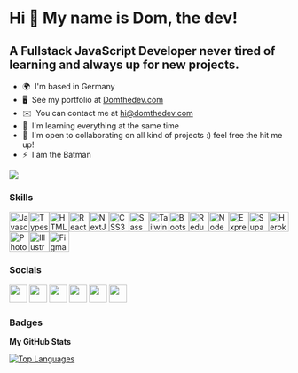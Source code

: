 Hi 👋 My name is Dom, the dev!
==============================

A Fullstack JavaScript Developer never tired of learning and always up for new projects.
----------------------------------------------------------------------------------------

* 🌍  I'm based in Germany
* 🖥️  See my portfolio at [Domthedev.com](http://domthedev.com)
* ✉️  You can contact me at [hi@domthedev.com](mailto:hi@domthedev.com)
* 🧠  I'm learning everything at the same time
* 🤝  I'm open to collaborating on all kind of projects :) feel free the hit me up!
* ⚡  I am the Batman


<a href="https://www.github.com/dom-the-dev" target="_blank" rel="noreferrer"><img
src="https://img.shields.io/github/followers/dom-the-dev?logo=github&style=for-the-badge&color=3382ed&labelColor=1c1917" /></a>

### Skills

<p align="left"><a href="https://developer.mozilla.org/en-US/docs/Web/JavaScript" target="_blank" rel="noreferrer"><img src="https://cdn.jsdelivr.net/gh/devicons/devicon/icons/javascript/javascript-original.svg" width="36" height="36" alt="Javascript" /></a><a href="https://www.typescriptlang.org/" target="_blank" rel="noreferrer"><img src="https://cdn.jsdelivr.net/gh/devicons/devicon/icons/typescript/typescript-original.svg" width="36" height="36" alt="Typescript" /></a><a href="https://developer.mozilla.org/en-US/docs/Glossary/HTML5" target="_blank" rel="noreferrer"><img src="https://cdn.jsdelivr.net/gh/devicons/devicon/icons/html5/html5-plain.svg" width="36" height="36" alt="HTML5" /></a><a href="https://reactjs.org/" target="_blank" rel="noreferrer"><img src="https://cdn.jsdelivr.net/gh/devicons/devicon/icons/react/react-original.svg" width="36" height="36" alt="React" /></a><a href="https://nextjs.org/docs" target="_blank" rel="noreferrer"><img src="https://cdn.jsdelivr.net/gh/devicons/devicon/icons/nextjs/nextjs-original.svg" width="36" height="36" alt="NextJs" /></a><a href="https://www.w3.org/TR/CSS/#css" target="_blank" rel="noreferrer"><img src="https://cdn.jsdelivr.net/gh/devicons/devicon/icons/css3/css3-plain.svg" width="36" height="36" alt="CSS3" /></a><a href="https://sass-lang.com/" target="_blank" rel="noreferrer"><img src="https://cdn.jsdelivr.net/gh/devicons/devicon/icons/sass/sass-original.svg" width="36" height="36" alt="Sass" /></a><a href="https://tailwindcss.com/" target="_blank" rel="noreferrer"><img src="https://tailwindcss.com/_next/static/media/tailwindcss-mark.3c5441fc7a190fb1800d4a5c7f07ba4b1345a9c8.svg" width="36" height="36" alt="TailwindCSS" /></a><a href="https://getbootstrap.com/" target="_blank" rel="noreferrer"><img src="https://cdn.jsdelivr.net/gh/devicons/devicon/icons/bootstrap/bootstrap-plain.svg" width="36" height="36" alt="Bootstrap" /></a><a href="https://redux.js.org/" target="_blank" rel="noreferrer"><img src="https://cdn.jsdelivr.net/gh/devicons/devicon/icons/redux/redux-original.svg" width="36" height="36" alt="Redux" /></a><a href="https://nodejs.org/en/" target="_blank" rel="noreferrer"><img src="https://cdn.jsdelivr.net/gh/devicons/devicon/icons/nodejs/nodejs-original.svg" width="36" height="36" alt="NodeJS" /></a><a href="https://expressjs.com/" target="_blank" rel="noreferrer"><img src="https://cdn.jsdelivr.net/gh/devicons/devicon/icons/express/express-original.svg" width="36" height="36" alt="ExpressJS" /></a><a href="https://supabase.io/" target="_blank" rel="noreferrer"><img src="https://raw.githubusercontent.com/danielcranney/readme-generator/main/public/icons/skills/supabase-colored.svg" width="36" height="36" alt="Supabase" /></a><a href="https://www.heroku.com/" target="_blank" rel="noreferrer"><img src="https://cdn.jsdelivr.net/gh/devicons/devicon/icons/heroku/heroku-original.svg" width="36" height="36" alt="Heroku" /></a><a href="https://www.adobe.com/uk/products/photoshop.html" target="_blank" rel="noreferrer"><img src="https://cdn.jsdelivr.net/gh/devicons/devicon/icons/photoshop/photoshop-plain.svg" width="36" height="36" alt="Photoshop" /></a><a href="adobe.com/uk/products/illustrator.html" target="_blank" rel="noreferrer"><img src="https://cdn.jsdelivr.net/gh/devicons/devicon/icons/illustrator/illustrator-plain.svg" width="36" height="36" alt="Illustrator" /></a><a href="https://www.figma.com/" target="_blank" rel="noreferrer"><img src="https://cdn.jsdelivr.net/gh/devicons/devicon/icons/figma/figma-original.svg" width="36" height="36" alt="Figma" /></a></p>


### Socials

<p align="left">
<a href="https://www.codepen.io/dom-the-dev" target="_blank" rel="noreferrer"><img src="https://raw.githubusercontent.com/danielcranney/readme-generator/main/public/icons/socials/codepen.svg" width="32" height="32" /></a>
<a href="https://www.dev.to/domdom_the_dev" target="_blank" rel="noreferrer"><img src="https://raw.githubusercontent.com/danielcranney/readme-generator/main/public/icons/socials/devdotto.svg" width="32" height="32" /></a>
<a href="https://www.github.com/dom-the-dev" target="_blank" rel="noreferrer"><img src="https://raw.githubusercontent.com/danielcranney/readme-generator/main/public/icons/socials/github.svg" width="32" height="32" /></a>
<a href="http://www.instagram.com/dom_the_dev" target="_blank" rel="noreferrer"><img src="https://raw.githubusercontent.com/danielcranney/readme-generator/main/public/icons/socials/instagram.svg" width="32" height="32" /></a>
<a href="https://www.linkedin.com/in/amrugiewicz-dom/" target="_blank" rel="noreferrer"><img src="https://raw.githubusercontent.com/danielcranney/readme-generator/main/public/icons/socials/linkedin.svg" width="32" height="32" /></a>
<a href="https://www.youtube.com/c/domthedeveloper" target="_blank" rel="noreferrer"><img src="https://raw.githubusercontent.com/danielcranney/readme-generator/main/public/icons/socials/youtube.svg" width="32" height="32" /></a>
</p>

### Badges

<b>My GitHub Stats</b>

<a href="https://github.com/dom-the-dev" align="left"><img src="https://github-readme-stats.vercel.app/api/top-langs/?username=dom-the-dev&langs_count=10&title_color=3382ed&text_color=ffffff&icon_color=3382ed&bg_color=1c1917&hide_border=true&locale=en&custom_title=Top%20%Languages" alt="Top Languages" /></a>
